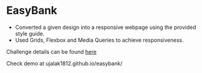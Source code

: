 # EasyBank
- Converted a given design into a responsive webpage using the provided style guide.
- Used Grids, Flexbox and Media Queries to achieve responsiveness.

Challenge details can be found [here](https://www.frontendmentor.io/challenges/easybank-landing-page-WaUhkoDN)

Check demo at ujalak1812.github.io/easybank/
